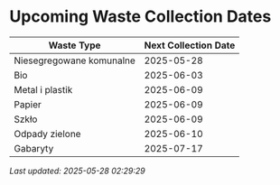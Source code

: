 # Upcoming Waste Collection Dates

| Waste Type | Next Collection Date |
|------------|----------------------|
| Niesegregowane komunalne | 2025-05-28 |
| Bio | 2025-06-03 |
| Metal i plastik | 2025-06-09 |
| Papier | 2025-06-09 |
| Szkło | 2025-06-09 |
| Odpady zielone | 2025-06-10 |
| Gabaryty | 2025-07-17 |


*Last updated: 2025-05-28 02:29:29*
